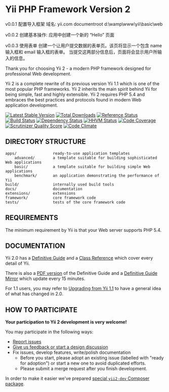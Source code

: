 Yii PHP Framework Version 2
===========================
v0.0.1
配置导入框架
域名:
yii.com
documentroot  d:\wamp\www\yii\basic\web

v0.0.2
创建基本操作:
应用中创建一个新的 “Hello” 页面

v0.0.3
使用表单
创建一个让用户提交数据的表单页。该页将显示一个包含 name 输入框和 email 输入框的表单。
当提交这两部分信息后，页面将会显示用户所输入的信息。


Thank you for choosing Yii 2 - a modern PHP framework designed for professional Web development.

Yii 2 is a complete rewrite of its previous version Yii 1.1 which is one of the most popular PHP frameworks.
Yii 2 inherits the main spirit behind Yii for being simple, fast and highly extensible.
Yii 2 requires PHP 5.4 and embraces the best practices and protocols found in modern Web application development.


[![Latest Stable Version](https://poser.pugx.org/yiisoft/yii2/v/stable.png)](https://packagist.org/packages/yiisoft/yii2)
[![Total Downloads](https://poser.pugx.org/yiisoft/yii2/downloads.png)](https://packagist.org/packages/yiisoft/yii2)
[![Reference Status](https://www.versioneye.com/php/yiisoft:yii2/reference_badge.svg)](https://www.versioneye.com/php/yiisoft:yii2/references)
[![Build Status](https://secure.travis-ci.org/yiisoft/yii2.png)](http://travis-ci.org/yiisoft/yii2)
[![Dependency Status](https://www.versioneye.com/php/yiisoft:yii2/dev-master/badge.png)](https://www.versioneye.com/php/yiisoft:yii2/dev-master)
[![HHVM Status](http://hhvm.h4cc.de/badge/yiisoft/yii2-dev.png)](http://hhvm.h4cc.de/package/yiisoft/yii2-dev)
[![Code Coverage](https://scrutinizer-ci.com/g/yiisoft/yii2/badges/coverage.png?s=31d80f1036099e9d6a3e4d7738f6b000b3c3d10e)](https://scrutinizer-ci.com/g/yiisoft/yii2/)
[![Scrutinizer Quality Score](https://scrutinizer-ci.com/g/yiisoft/yii2/badges/quality-score.png?s=b1074a1ff6d0b214d54fa5ab7abbb90fc092471d)](https://scrutinizer-ci.com/g/yiisoft/yii2/)
[![Code Climate](https://codeclimate.com/github/yiisoft/yii2.png)](https://codeclimate.com/github/yiisoft/yii2)

DIRECTORY STRUCTURE
-------------------

```
apps/                ready-to-use application templates
    advanced/        a template suitable for building sophisticated Web applications
    basic/           a template suitable for building simple Web applications
    benchmark/       an application demonstrating the performance of Yii
build/               internally used build tools
docs/                documentation
extensions/          extensions
framework/           core framework code
tests/               tests of the core framework code
```


REQUIREMENTS
------------

The minimum requirement by Yii is that your Web server supports PHP 5.4.


DOCUMENTATION
-------------

Yii 2.0 has a [Definitive Guide](http://www.yiiframework.com/doc-2.0/guide-index.html) and 
a [Class Reference](http://www.yiiframework.com/doc-2.0/index.html) which cover every detail of Yii.

There is also a [PDF version](http://stuff.cebe.cc/yii2-guide.pdf) of the Definitive Guide
and a [Definitive Guide Mirror](http://stuff.cebe.cc/yii2docs/) which update every 15 minutes.

For 1.1 users, you may refer to [Upgrading from Yii 1.1](docs/guide/intro-upgrade-from-v1.md)
to have a general idea of what has changed in 2.0.


HOW TO PARTICIPATE
------------------

**Your participation to Yii 2 development is very welcome!**

You may participate in the following ways:

* [Report issues](https://github.com/yiisoft/yii2/issues)
* [Give us feedback or start a design discussion](http://www.yiiframework.com/forum/index.php/forum/42-design-discussions-for-yii-20/)
* Fix issues, develop features, write/polish documentation
    - Before you start, please adopt an existing issue (labelled with "ready for adoption") or start a new one to avoid duplicated efforts.
    - Please submit a merge request after you finish development.

In order to make it easier we've prepared [special `yii2-dev` Composer package](https://github.com/yiisoft/yii2/blob/master/docs/internals/getting-started.md).

